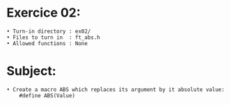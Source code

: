 # Exercice 02:
	• Turn-in directory : ex02/
	• Files to turn in  : ft_abs.h
	• Allowed functions : None
# Subject:
	• Create a macro ABS which replaces its argument by it absolute value:
		#define ABS(Value)
